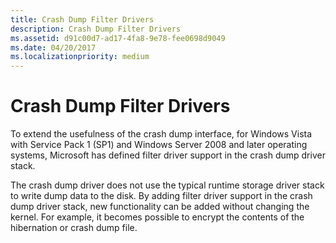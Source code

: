 ```yaml
---
title: Crash Dump Filter Drivers
description: Crash Dump Filter Drivers
ms.assetid: d91c00d7-ad17-4fa8-9e78-fee0698d9049
ms.date: 04/20/2017
ms.localizationpriority: medium
---
```


# Crash Dump Filter Drivers


To extend the usefulness of the crash dump interface, for Windows Vista with Service Pack 1 (SP1) and Windows Server 2008 and later operating systems, Microsoft has defined filter driver support in the crash dump driver stack.

The crash dump driver does not use the typical runtime storage driver stack to write dump data to the disk. By adding filter driver support in the crash dump driver stack, new functionality can be added without changing the kernel. For example, it becomes possible to encrypt the contents of the hibernation or crash dump file.

 

 




